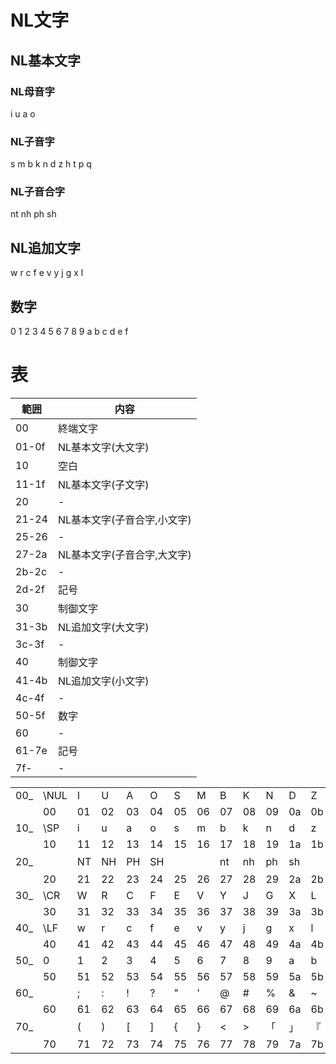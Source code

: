 
# NL文字

## NL基本文字
### NL母音字
i u a o  
### NL子音字
s m b k n d z h t p q  
### NL子音合字
nt nh ph sh
## NL追加文字
w r c f e v y j g x l  
## 数字
0 1 2 3 4 5 6 7 8 9 a b c d e f  

# 表

| 範囲 | 内容 |
| -- | -- |
| 00 | 終端文字 |
| 01-0f | NL基本文字(大文字) |
| 10 | 空白 |
| 11-1f | NL基本文字(子文字) |
| 20 | - |
| 21-24 | NL基本文字(子音合字,小文字) |
| 25-26 | - |
| 27-2a | NL基本文字(子音合字,大文字) |
| 2b-2c | - |
| 2d-2f | 記号 |
| 30 | 制御文字 |
| 31-3b | NL追加文字(大文字) |
| 3c-3f | - |
| 40 | 制御文字 |
| 41-4b | NL追加文字(小文字) |
| 4c-4f | - |
| 50-5f | 数字 |
| 60 | - |
| 61-7e | 記号 |
| 7f- | - |

| | | | | | | | | | | | | | | | | |
| -- | -- | -- | -- | -- | -- | -- | -- | -- | -- | -- | -- | -- | -- | -- | -- | -- |
| 00_ | \NUL | I | U | A | O | S | M | B | K | N | D | Z | H | T | P | Q |
| | 00 | 01 | 02 | 03 | 04 | 05 | 06 | 07 | 08 | 09 | 0a | 0b | 0c | 0d | 0e | 0f |
| 10_ | \SP | i | u | a | o | s | m | b | k | n | d | z | h | t | p | q |
| | 10 | 11 | 12 | 13 | 14 | 15 | 16 | 17 | 18 | 19 | 1a | 1b | 1c | 1d | 1e | 1f |
| 20_ | | NT | NH | PH | SH | | | nt | nh | ph | sh | | | . | , | 、 |
| | 20 | 21 | 22 | 23 | 24 | 25 | 26 | 27 | 28 | 29 | 2a | 2b | 2c | 2d | 2e | 2f |
| 30_ | \CR | W | R | C | F | E | V | Y | J | G | X | L | | | | |
| | 30 | 31 | 32 | 33 | 34 | 35 | 36 | 37 | 38 | 39 | 3a | 3b | 3c | 3d | 3e | 3f |
| 40_ | \LF | w | r | c | f | e | v | y | j | g | x | l | | | | |
| | 40 | 41 | 42 | 43 | 44 | 45 | 46 | 47 | 48 | 49 | 4a | 4b | 4c | 4d | 4e | 4f |
| 50_ | 0 | 1 | 2 | 3 | 4 | 5 | 6 | 7 | 8 | 9 | a | b | c | d | e | f |
| | 50 | 51 | 52 | 53 | 54 | 55 | 56 | 57 | 58 | 59 | 5a | 5b | 5c | 5d | 5e | 5f |
| 60_ | | ; | : | ! | ? | " | ' | @ | # | % | & | ~ | ^ | _ | / | \ |
| | 60 | 61 | 62 | 63 | 64 | 65 | 66 | 67 | 68 | 69 | 6a | 6b | 6c | 6d | 6e | 6f |
| 70_ | | ( | ) | [ | ] | { | } | < | > | 「 | 」 | 『 | 』 | 【 | 】 | |
| | 70 | 71 | 72 | 73 | 74 | 75 | 76 | 77 | 78 | 79 | 7a | 7b | 7c | 7d | 7e | 7f |